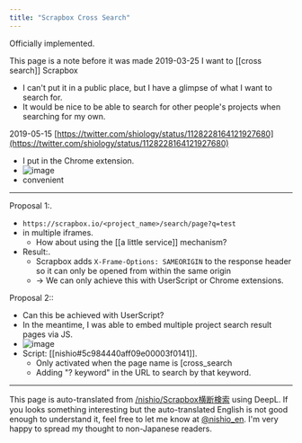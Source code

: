 ```yaml
---
title: "Scrapbox Cross Search"
---
```


Officially implemented.

This page is a note before it was made
2019-03-25
I want to [[cross search]] Scrapbox
- I can't put it in a public place, but I have a glimpse of what I want to search for.
- It would be nice to be able to search for other people's projects when searching for my own.

2019-05-15 [https://twitter.com/shiology/status/1128228164121927680](https://twitter.com/shiology/status/1128228164121927680)
- I put in the Chrome extension.
- ![image](https://gyazo.com/2be9ed43b6059731a692a28f5396fd3b/thumb/1000)
- convenient


---
Proposal 1:.
- `https://scrapbox.io/<project_name>/search/page?q=test`
- in multiple iframes.
    - How about using the [[a little service]] mechanism?
- Result:.
    - Scrapbox adds `X-Frame-Options: SAMEORIGIN` to the response header so it can only be opened from within the same origin
    - → We can only achieve this with UserScript or Chrome extensions.

Proposal 2::
- Can this be achieved with UserScript?
- In the meantime, I was able to embed multiple project search result pages via JS.
- ![image](https://gyazo.com/67531165ff2f68bda039f28df59db46f/thumb/1000)
- Script: [[nishio#5c984440aff09e00003f0141]].
    - Only activated when the page name is [cross_search
    - Adding "? keyword" in the URL to search by that keyword.


---
This page is auto-translated from [/nishio/Scrapbox横断検索](https://scrapbox.io/nishio/Scrapbox横断検索) using DeepL. If you looks something interesting but the auto-translated English is not good enough to understand it, feel free to let me know at [@nishio_en](https://twitter.com/nishio_en). I'm very happy to spread my thought to non-Japanese readers.